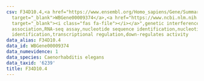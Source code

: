 ```yaml
---
csv: F34D10.4,<a href="https://www.ensembl.org/Homo_sapiens/Gene/Summary?db=core;g=WBGene00009374"
  target="_blank">WBGene00009374</a>,<a href="https://www.ncbi.nlm.nih.gov/pubmed/27496166"
  target="_blank"><i class="fas fa-file"></i></a>",genetic interference,functional
  association,RNA-seq assay,nucleotide sequence identification,nucleotide sequence
  identification,transcriptional regulation,down-regulates activity
data_alias: F34D10.4
data_id: WBGene00009374
data_numevidence: 1
data_species: Caenorhabditis elegans
data_taxid: '6239'
title: F34D10.4
---
```

